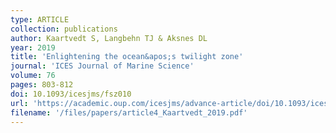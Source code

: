 ```yaml
---
type: ARTICLE
collection: publications
author: Kaartvedt S, Langbehn TJ & Aksnes DL
year: 2019
title: 'Enlightening the ocean&apos;s twilight zone'
journal: 'ICES Journal of Marine Science'
volume: 76
pages: 803-812
doi: 10.1093/icesjms/fsz010
url: 'https://academic.oup.com/icesjms/advance-article/doi/10.1093/icesjms/fsz010/5306603'
filename: '/files/papers/article4_Kaartvedt_2019.pdf'
---
```

